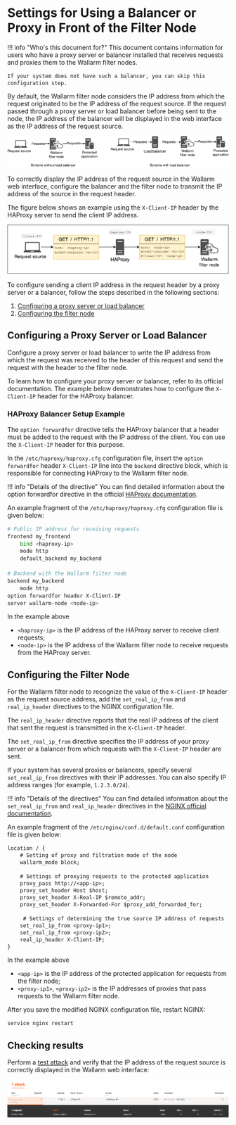 [img-events]:               ../images/admin-guides/using-proxy-or-balancer/events-en.png
[img-using-balancer]:       ../images/admin-guides/using-proxy-or-balancer/using-balancer-en.png
[img-using-haproxy]:        ../images/admin-guides/using-proxy-or-balancer/using-haproxy-en.png

[link-haproxy-docs]:        http://cbonte.github.io/haproxy-dconv/1.9/configuration.html#option%20forwardfor
[link-nginx-directives]:    https://nginx.org/en/docs/http/ngx_http_realip_module.html
[link-test-attack]:         https://docs.wallarm.com/en/quickstart-en/qs-check-operation-en.html#2-run-a-test-attack

[anchor-configuring-proxy]: #configuring-a-proxy-server-or-load-balancer
[anchor-configuring-node]:  #configuring-the-filter-node

# Settings for Using a Balancer or Proxy in Front of the Filter Node

!!! info "Who's this document for?"
	This document contains information for users who have a proxy server or balancer installed that receives requests and proxies them to the Wallarm filter nodes. 
	
	If your system does not have such a balancer, you can skip this configuration step.

By default, the Wallarm filter node considers the IP address from which the request originated to be the IP address of the request source. If the request passed through a proxy server or load balancer before being sent to the node, the IP address of the balancer will be displayed in the web interface as the IP address of the request source.

![!Using balancer][img-using-balancer]

To correctly display the IP address of the request source in the Wallarm web interface, configure the balancer and the filter node to transmit the IP address of the source in the request header.

The figure below shows an example using the `X-Client-IP` header by the HAProxy server to send the client IP address.

![!Using HAProxy][img-using-haproxy]

To configure sending a client IP address in the request header by a proxy server or a balancer, follow the steps described in the following sections:
1.  [Configuring a proxy server or load balancer][anchor-configuring-proxy]
2.  [Configuring the filter node][anchor-configuring-node]

## Configuring a Proxy Server or Load Balancer

Configure a proxy server or load balancer to write the IP address from which the request was received to the header of this request and send the request with the header to the filter node.

To learn how to configure your proxy server or balancer, refer to its official documentation. The example below demonstrates how to configure the `X-Client-IP` header for the HAProxy balancer.

### HAProxy Balancer Setup Example

The `option forwardfor` directive tells the HAProxy balancer that a header must be added to the request with the IP address of the client. 
You can use the `X-Client-IP` header for this purpose.

In the `/etc/haproxy/haproxy.cfg` configuration file, insert the `option forwardfor` header `X-Client-IP` line into the `backend` directive block, which is responsible for connecting HAProxy to the Wallarm filter node.

!!! info "Details of the directive"
	You can find detailed information about the option forwardfor directive in the official [HAProxy documentation][link-haproxy-docs].

An example fragment of the `/etc/haproxy/haproxy.cfg` configuration file is given below:
``` bash
# Public IP address for receiving requests
frontend my_frontend
	bind <haproxy-ip>
	mode http
	default_backend my_backend

# Backend with the Wallarm filter node
backend my_backend
	mode http
option forwardfor header X-Client-IP
server wallarm-node <node-ip>
```

In the example above
*   `<haproxy-ip>` is the IP address of the HAProxy server to receive client requests;
*   `<node-ip>` is the IP address of the Wallarm filter node to receive requests from the HAProxy server.

## Configuring the Filter Node

For the Wallarm filter node to recognize the value of the `X-Client-IP` header as the request source address, add the `set_real_ip_from` and `real_ip_header` directives to the NGINX configuration file.

The `real_ip_header` directive reports that the real IP address of the client that sent the request is transmitted in the `X-Client-IP` header.

The `set_real_ip_from` directive specifies the IP address of your proxy server or a balancer from which requests with the `X-Client-IP` header are sent.  

If your system has several proxies or balancers, specify several `set_real_ip_from` directives with their IP addresses. 
You can also specify IP address ranges (for example, `1.2.3.0/24`).

!!! info "Details of the directives"
	You can find detailed information about the `set_real_ip_from` and `real_ip_header` directives in the [NGINX official documentation][link-nginx-directives].

An example fragment of the `/etc/nginx/conf.d/default.conf` configuration file is given below:
```
location / {
	# Setting of proxy and filtration mode of the node
	wallarm_mode block;
	
	# Settings of proxying requests to the protected application
	proxy_pass http://<app-ip>;
	proxy_set_header Host $host;
	proxy_set_header X-Real-IP $remote_addr;
	proxy_set_header X-Forwarded-For $proxy_add_forwarded_for;
	
     # Settings of determining the true source IP address of requests
	set_real_ip_from <proxy-ip1>;
	set_real_ip_from <proxy-ip2>;
	real_ip_header X-Client-IP;
}
```

In the example above
*   `<app-ip>` is the IP address of the protected application for requests from the filter node;
*   `<proxy-ip1>`, `<proxy-ip2>` is the IP addresses of proxies that pass requests to the Wallarm filter node.

After you save the modified NGINX configuration file, restart NGINX:
``` bash
service nginx restart
```

## Checking results

Perform a [test attack][link-test-attack] and verify that the IP address of the request source is correctly displayed in the Wallarm web interface:

![!Events][img-events]